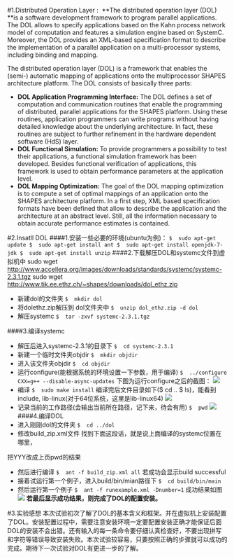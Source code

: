 #1.Distributed Operation Layer : 
**The distributed operation layer (DOL) **is a software development framework to program parallel applications. The DOL allows to specify applications based on the Kahn process network model of computation and features a simulation engine based on SystemC. Moreover, the DOL provides an XML-based specification format to describe the implementation of a parallel application on a multi-processor systems, including binding and mapping.

The distributed operation layer (DOL) is a framework that enables the (semi-) automatic mapping of applications onto the multiprocessor SHAPES architecture platform. The DOL consists of basically three parts:

* **DOL Application Programming Interface:** The DOL defines a set of computation and communication routines that enable the programming of distributed, parallel applications for the SHAPES platform. Using these routines, application programmers can write programs without having detailed knowledge about the underlying architecture. In fact, these routines are subject to further refinement in the hardware dependent software (HdS) layer.
* **DOL Functional Simulation:** To provide programmers a possibility to test their applications, a functional simulation framework has been developed. Besides functional verification of applications, this framework is used to obtain performance parameters at the application level.
* **DOL Mapping Optimization:** The goal of the DOL mapping optimization is to compute a set of optimal mappings of an application onto the SHAPES architecture platform. In a first step, XML based specification formats have been defined that allow to describe the application and the architecture at an abstract level. Still, all the information necessary to obtain accurate performance estimates is contained.

#2.Insatll DOL
####1.安装一些必要的环境(ubuntu为例)：
`$	sudo apt-get update
 $	sudo apt-get install ant
 $ 	sudo apt-get install openjdk-7-jdk
 $	sudo apt-get install unzip`
####2.下载解压DOL和systemc文件到虚拟机中
sudo wget http://www.accellera.org/images/downloads/standards/systemc/systemc-2.3.1.tgz
sudo wget http://www.tik.ee.ethz.ch/~shapes/downloads/dol_ethz.zip

* 新建dol的文件夹 
`$	mkdir dol`
* 将dolethz.zip解压到 dol文件夹中
`$	unzip dol_ethz.zip -d dol`
* 解压systemc
`$	tar -zxvf systemc-2.3.1.tgz`

####3.编译systemc
* 解压后进入systemc-2.3.1的目录下
`$	cd systemc-2.3.1`
* 新建一个临时文件夹objdir
`$	mkdir objdir`
* 进入该文件夹objdir
`$	cd objdir`
* 运行configure(能根据系统的环境设置一下参数，用于编译)
`$	../configure CXX=g++ --disable-async-updates`
下图为运行configure之后的截图：
![](http://upload-images.jianshu.io/upload_images/3234380-73057a993f0b2abb.png?imageMogr2/auto-orient/strip%7CimageView2/2/w/1240)
* 编译
`$	sudo make install`
编译完后文件目录如下($ cd ..   $ ls)，能看到include, lib-linux(对于64位系统，这里是lib-linux64)
![](http://upload-images.jianshu.io/upload_images/3234380-af144599dc93ad95.png?imageMogr2/auto-orient/strip%7CimageView2/2/w/1240)
* 记录当前的工作路径(会输出当前所在路径，记下来，待会有用)
`$	pwd`
![](http://upload-images.jianshu.io/upload_images/3234380-12740dbc7f25cc7b.png?imageMogr2/auto-orient/strip%7CimageView2/2/w/1240)
####4.编译DOL
* 进入刚刚dol的文件夹
`$	cd ../dol`
* 修改build_zip.xml文件
找到下面这段话，就是说上面编译的systemc位置在哪里，
><property name="systemc.inc" value="YYY/include"/>
<property name="systemc.lib" value="YYY/lib-linux/libsystemc.a"/>

 把YYY改成上页pwd的结果
* 然后进行编译
`$	ant -f build_zip.xml all`
若成功会显示build successful
* 接着试运行第一个例子，进入build/bin/mian路径下
`$	cd build/bin/main`
* 然后运行第一个例子
`$	ant -f runexample.xml -Dnumber=1`
成功结果如图
![](http://upload-images.jianshu.io/upload_images/3234380-c7dc79cf1ab7d21d.png?imageMogr2/auto-orient/strip%7CimageView2/2/w/1240)
**若最后显示成功结果，则完成了DOL的配置安装。**

#3.实验感想
   本次试验初次了解了DOL的基本含义和框架。并在虚拟机上安装配置了DOL。安装配置过程中，需要注意安装环境一定要配置安装正确才能保证后面DOL的安装不会出错。还有输入的每一条命令要仔细认真检查好，不要出现拼写和字符等错误导致安装失败。本次试验较容易，只要按照正确的步骤就可以成功的完成。期待下一次试验对DOL有更进一步的了解。
